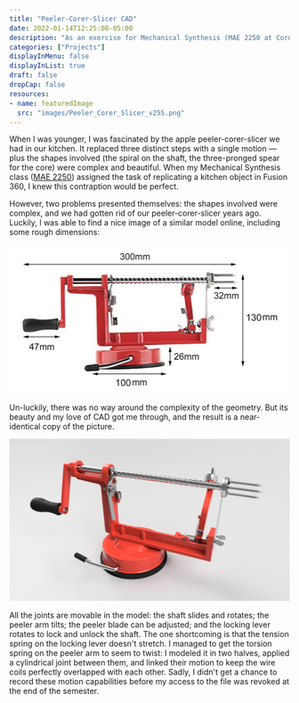 ```yaml
---
title: "Peeler-Corer-Slicer CAD"
date: 2022-01-14T12:25:08-05:00
description: "As an exercise for Mechanical Synthesis (MAE 2250 at Cornell), I replicated my favorite kitchen tool in Fusion 360."
categories: ["Projects"]
displayInMenu: false
displayInList: true
draft: false
dropCap: false
resources:
- name: featuredImage
  src: "images/Peeler_Corer_Slicer_v255.png"
---
```


When I was younger, I was fascinated by the apple peeler-corer-slicer we had in our kitchen. It replaced three distinct steps with a single motion — plus the shapes involved (the spiral on the shaft, the three-pronged spear for the core) were complex and beautiful. When my Mechanical Synthesis class ([MAE 2250](https://classes.cornell.edu/browse/roster/SP21/class/MAE/2250)) assigned the task of replicating a kitchen object in Fusion 360, I knew this contraption would be perfect.

However, two problems presented themselves: the shapes involved were complex, and we had gotten rid of our peeler-corer-slicer years ago. Luckily, I was able to find a nice image of a similar model online, including some rough dimensions:

![Image of a peeler-corer-slicer from a product listing online](images/peeler-corer-slicer.jpg)

Un-luckily, there was no way around the complexity of the geometry. But its beauty and my love of CAD got me through, and the result is a near-identical copy of the picture.

![CAD rendering of the peeler-corer-slicer](images/Peeler_Corer_Slicer_v255.png)

All the joints are movable in the model: the shaft slides and rotates; the peeler arm tilts; the peeler blade can be adjusted; and the locking lever rotates to lock and unlock the shaft. The one shortcoming is that the tension spring on the locking lever doesn't stretch. I managed to get the torsion spring on the peeler arm to seem to twist: I modeled it in two halves, applied a cylindrical joint between them, and linked their motion to keep the wire coils perfectly overlapped with each other. Sadly, I didn't get a chance to record these motion capabilities before my access to the file was revoked at the end of the semester.